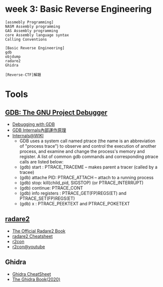 # week 3: Basic Reverse Engineering
```
[assmebly Programming]
NASM Assembly programming
GAS Assembly programming
core Assembly language syntax
Calling Conventions

[Basic Reverse Engineering]
gdb
objdump
radare2
Ghidra

[Reverse-CTF]解題
```

# Tools

## [GDB: The GNU Project Debugger](https://www.gnu.org/software/gdb/)

- [Debugging with GDB](https://sourceware.org/gdb/current/onlinedocs/gdb/)
- [GDB Internals內部運作原理](https://sourceware.org/gdb/wiki/Internals)
- [Internals@WIKI](https://en.wikipedia.org/wiki/GNU_Debugger)
   - GDB uses a system call named ptrace (the name is an abbreviation of "process trace") to observe and control the execution of another process, and examine and change the process's memory and register. A list of common gdb commands and corresponding ptrace calls are listed below:
   - (gdb) start : PTRACE_TRACEME – makes parent a tracer (called by a tracee)
   - (gdb) attache PID: PTRACE_ATTACH – attach to a running process
   - (gdb) stop: kill(child_pid, SIGSTOP) (or PTRACE_INTERRUPT)
   - (gdb) continue: PTRACE_CONT
   - (gdb) info registers : PTRACE_GET(FP)REGS(ET) and PTRACE_SET(FP)REGS(ET)
   - (gdb) x : PTRACE_PEEKTEXT and PTRACE_POKETEXT

## [radare2](https://en.wikipedia.org/wiki/Radare2)
- [The Official Radare2 Book](https://book.rada.re/index.html)
- [radare2 Cheatsheet](https://scoding.de/uploads/r2_cs.pdf)
- [r2con](https://rada.re/con/)
- [r2con@youtube](https://www.youtube.com/c/r2con)

## Ghidra
- [Ghidra CheatSheet](https://ghidra-sre.org/CheatSheet.html)
- [The Ghidra Book(2020)](https://nostarch.com/GhidraBook)

